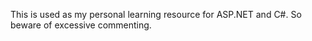 This is used as my personal learning resource for ASP.NET and C#. So beware of excessive commenting.
